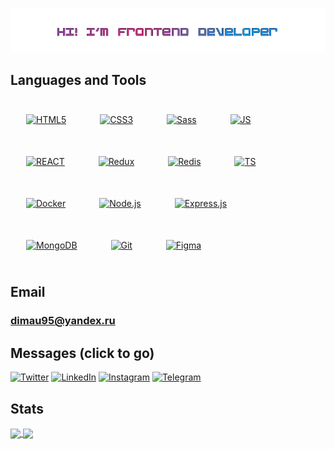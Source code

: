 ![Header](https://github.com/UshakovDmitry/UshakovDmitry/blob/main/nicegif.gif)

## Languages and Tools

<div>
  <a href="https://en.wikipedia.org/wiki/HTML5" target="_blank"><img style="margin: 25px" src="https://profilinator.rishav.dev/skills-assets/html5-original-wordmark.svg" alt="HTML5" height="10" /></a> 
  <a href="https://www.w3schools.com/css/" target="_blank"><img style="margin: 25px" src="https://profilinator.rishav.dev/skills-assets/css3-original-wordmark.svg" alt="CSS3" height="10" /></a> 
  <a href="https://sass-lang.com/" target="_blank"><img style="margin: 25px" src="https://profilinator.rishav.dev/skills-assets/sass-original.svg" alt="Sass" height="50" /></a>  
  <a href="https://www.javascript.com/" target="_blank"><img style="margin: 25px" src="https://profilinator.rishav.dev/skills-assets/javascript-original.svg" alt="JS" height="50" /></a> 
  <a href="https://reactjs.org/" target="_blank"><img style="margin: 25px" src="https://profilinator.rishav.dev/skills-assets/react-original-wordmark.svg" alt="REACT" height="50" /></a>
  <a href="https://redux.js.org/" target="_blank"><img style="margin: 25px" src="https://profilinator.rishav.dev/skills-assets/redux-original.svg" alt="Redux" height="50" /></a>
  <a href="https://redis.io/" target="_blank"><img style="margin: 25px" src="https://profilinator.rishav.dev/skills-assets/redis-original-wordmark.svg" alt="Redis" height="50" /></a>   
  <a href="https://www.typescriptlang.org/" target="_blank"><img style="margin: 25px" src="https://profilinator.rishav.dev/skills-assets/typescript-original.svg" alt="TS" height="50" /></a>
  <a href="https://www.docker.com/" target="_blank"><img style="margin: 25px" src="https://profilinator.rishav.dev/skills-assets/docker-original-wordmark.svg" alt="Docker" height="50" /></a>
  <a href="https://nodejs.org/" target="_blank"><img style="margin: 25px" src="https://profilinator.rishav.dev/skills-assets/nodejs-original-wordmark.svg" alt="Node.js" height="50" /></a>
  <a href="https://expressjs.com/" target="_blank"><img style="margin: 25px" src="https://profilinator.rishav.dev/skills-assets/express-original-wordmark.svg" alt="Express.js" height="50" /></a>
  <a href="https://www.mongodb.com/" target="_blank"><img style="margin: 25px" src="https://profilinator.rishav.dev/skills-assets/mongodb-original-wordmark.svg" alt="MongoDB" height="50" /></a> 
  <!-- <a href="https://www.mysql.com/" target="_blank"><img style="margin: 25px" src="https://profilinator.rishav.dev/skills-assets/mysql-original-wordmark.svg" alt="MySQL" height="50" /></a>  -->
  <!-- <a href="https://graphql.org/" target="_blank"><img style="margin: 25px" src="https://profilinator.rishav.dev/skills-assets/graphql.png" alt="GraphQL" height="50" /></a> -->
  <a href="https://github.com/" target="_blank"><img style="margin: 25px" src="https://profilinator.rishav.dev/skills-assets/git-scm-icon.svg" alt="Git" height="50" /></a>
  <a href="https://www.figma.com/" target="_blank"><img style="margin: 25px" src="https://profilinator.rishav.dev/skills-assets/figma-icon.svg" alt="Figma" height="50" /></a>  
</div>

<!-- <img src="https://img.shields.io/badge/HTML-203447?style=for-the-badge&logo=HTML5&logoColor="/> <img src="https://img.shields.io/badge/CSS-203447?style=for-the-badge&logo=CSS3&logoColor=1E90FF"/> <img src="https://img.shields.io/badge/sass-203447?style=for-the-badge&logo=sass&logoColor=#CC6699"/> <img src="https://img.shields.io/badge/JavaScript-203447?style=for-the-badge&logo=JavaScript&logoColor=FFFF00"/> <img src="https://img.shields.io/badge/react-203447?style=for-the-badge&logo=React&logoColor=00FFFF"/> <img src="https://img.shields.io/badge/Typescript-203447?style=for-the-badge&logo=typescript&logoColor=#####3178C6"/> <img src="https://img.shields.io/badge/webpack-203447?style=for-the-badge&logo=webpack&logoColor=##8DD6F9"/> <img src="https://img.shields.io/badge/github-203447?style=for-the-badge&logo=github&logoColor=####181717"/>  -->

## Email

<!-- ### ushakovsky95@gmail.com -->

### dimau95@yandex.ru

## Messages (click to go)

<div >

 [![Twitter][1.2]][1]  [![LinkedIn][2.2]][2]  [![Instagram][3.2]][3]  [![Telegram][4.2]][4]

[1.2]: https://s4.uupload.ir/files/twitter_prkb.png

[2.2]: https://s4.uupload.ir/files/linkedin_amwn.png

[3.2]: https://s4.uupload.ir/files/instagram_6djz.png

[4.2]: https://s4.uupload.ir/files/telegram_q47u.png

[1]: https://twitter.com/frontend_mobile
[2]: https://www.linkedin.com/in/dmitry-ushakov-016438255/
[3]: https://www.instagram.com/ushakov.08
[4]: https://telegram.me/Mobil_08

</div>


<!-- [![Telegram](https://img.shields.io/badge/-Telegram-203448?style=for-the-badge&logo=Telegram)](https://t.me/Mobil_08)
[![linkedin](https://img.shields.io/badge/-linkedin-203447?style=for-the-badge&logo=linkedin)](https://www.linkedin.com/in/dmitry-ushakov-016438255/) -->







<!-- [![Instagram](https://img.shields.io/badge/-Instagram-203447?style=for-the-badge&logo=Instagram)](https://www.instagram.com/ushakov.08/) -->
<!-- [![Facebook](https://img.shields.io/badge/-Facebook-203447?style=for-the-badge&logo=Facebook)](https://www.facebook.com/profile.php?id485660=100004233817312) -->
<!-- [![twitter](https://img.shields.io/badge/-twitter-203447?style=for-the-badge&logo=twitter)](https://twitter.com/frontend_mobile) -->
<!-- [![vk](https://img.shields.io/badge/-Вконтакте-203447?style=for-the-badge&logo=vk)](https://vk.com/ushakov_08) -->

## Stats

<a href="">
  <img align = "center" src="https://github-readme-stats.vercel.app/api?username=UshakovDmitry&card_width=450&theme=cobalt" />
</a>
 <a href="">
  <img align = "center" src="https://github-readme-stats.vercel.app/api/top-langs/?username=UshakovDmitry&layout=compact&card_width=340&theme=cobalt" />
</a>
